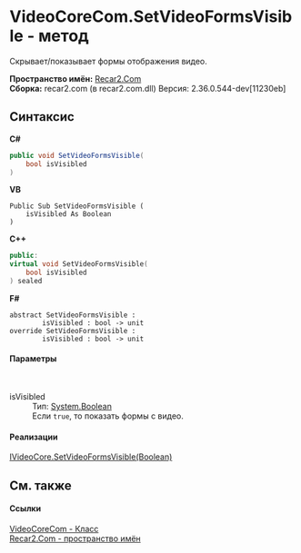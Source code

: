 # VideoCoreCom.SetVideoFormsVisible - метод
 

Скрывает/показывает формы отображения видео.

**Пространство имён:**&nbsp;<a href="68726a4f-5108-9c67-8918-cc6a6e73f216">Recar2.Com</a><br />**Сборка:**&nbsp;recar2.com (в recar2.com.dll) Версия: 2.36.0.544-dev[11230eb]

## Синтаксис

**C#**<br />
``` C#
public void SetVideoFormsVisible(
	bool isVisibled
)
```

**VB**<br />
``` VB
Public Sub SetVideoFormsVisible ( 
	isVisibled As Boolean
)
```

**C++**<br />
``` C++
public:
virtual void SetVideoFormsVisible(
	bool isVisibled
) sealed
```

**F#**<br />
``` F#
abstract SetVideoFormsVisible : 
        isVisibled : bool -> unit 
override SetVideoFormsVisible : 
        isVisibled : bool -> unit 
```


#### Параметры
&nbsp;<dl><dt>isVisibled</dt><dd>Тип:&nbsp;<a href="http://msdn2.microsoft.com/ru-ru/library/a28wyd50" target="_blank">System.Boolean</a><br />Если `true`, то показать формы с видео.</dd></dl>

#### Реализации
<a href="f274d1eb-e229-829d-9bd8-2afeb59e1919">IVideoCore.SetVideoFormsVisible(Boolean)</a><br />

## См. также


#### Ссылки
<a href="ccf26244-bb52-2173-a366-1022cb598c45">VideoCoreCom - Класс</a><br /><a href="68726a4f-5108-9c67-8918-cc6a6e73f216">Recar2.Com - пространство имён</a><br />